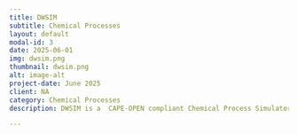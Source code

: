 ```yaml
---
title: DWSIM
subtitle: Chemical Processes
layout: default
modal-id: 3
date: 2025-06-01
img: dwsim.png 
thumbnail: dwsim.png
alt: image-alt
project-date: June 2025
client: NA
category: Chemical Processes
description: DWSIM is a  CAPE-OPEN compliant Chemical Process Simulator and has an easy-to-use graphical interface with many features previously available only in commercial chemical process simulators.

---
```

